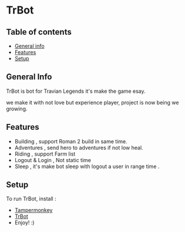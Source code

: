 # TrBot

## Table of contents
* [General info](#general-info)
* [Features](#features)
* [Setup](#setup)



## General Info 
  TrBot is bot for Travian Legends  it's make the game esay.
  
  we make it with not love but experience player, 
  project is now being we growing.
 
 
 
 
 
## Features
* Building , support Roman 2 build in same time.
* Adventures , send hero to adventures if not low heal.
* Riding , support Farm list 
* Logout & Login , Not static time  
* Sleep , it's make bot sleep with logout a user in range time . 




## Setup
To run TrBot, install :  
* [Tampermonkey](https://www.tampermonkey.net/) 
* [TrBot](https://raw.githubusercontent.com/Mashari-KSA/TrBot/main/TrBot.user.js) 
* Enjoy!   :) 



